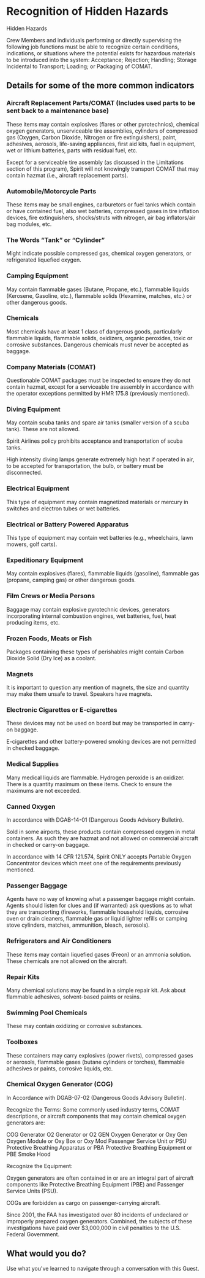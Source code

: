 # Recognition of Hidden Hazards

Hidden Hazards

Crew Members and individuals performing or directly supervising the following job functions must be able to recognize certain conditions, indications, or situations where the potential exists for hazardous materials to be introduced into the system: Acceptance; Rejection; Handling; Storage Incidental to Transport; Loading; or Packaging of COMAT. 


##  Details for some of the more common indicators

### Aircraft Replacement Parts/COMAT (Includes used parts to be sent back to a maintenance base) 

These items may contain explosives (flares or other pyrotechnics), chemical oxygen generators, unserviceable tire assemblies, cylinders of compressed gas (Oxygen, Carbon Dioxide, Nitrogen or fire extinguishers), paint, adhesives, aerosols, life-saving appliances, first aid kits, fuel in equipment, wet or lithium batteries, parts with residual fuel, etc. 

Except for a serviceable tire assembly (as discussed in the Limitations section of this program), Spirit will not knowingly transport COMAT that may contain hazmat (i.e., aircraft replacement parts).

### Automobile/Motorcycle Parts 
These items may be small engines, carburetors or fuel tanks which contain or have contained fuel, also wet batteries, compressed gases in tire inflation devices, fire extinguishers, shocks/struts with nitrogen, air bag inflators/air bag modules, etc.

### The Words “Tank” or “Cylinder” 

Might indicate possible compressed gas, chemical oxygen generators, or refrigerated liquefied oxygen.

### Camping Equipment 

May contain flammable gases (Butane, Propane, etc.), flammable liquids (Kerosene, Gasoline, etc.), flammable solids (Hexamine, matches, etc.) or other dangerous goods.

### Chemicals

Most chemicals have at least 1 class of dangerous goods, particularly flammable liquids, flammable solids, oxidizers, organic peroxides, toxic or corrosive substances. Dangerous chemicals must never be accepted as baggage.

### Company Materials (COMAT) 

Questionable COMAT packages must be inspected to ensure they do not contain hazmat, except for a serviceable tire assembly in accordance with the operator exceptions permitted by HMR 175.8 (previously mentioned).


### Diving Equipment 

May contain scuba tanks and spare air tanks (smaller version of a scuba tank). These are not allowed. 

Spirit Airlines policy prohibits acceptance and transportation of scuba tanks.

High intensity diving lamps generate extremely high heat if operated in air, to be accepted for transportation, the bulb, or battery must be disconnected.


### Electrical Equipment 

This type of equipment may contain magnetized materials or mercury in switches and electron tubes or wet batteries.

### Electrical or Battery Powered Apparatus 

This type of equipment may contain wet batteries (e.g., wheelchairs, lawn mowers, golf carts).

### Expeditionary Equipment 

May contain explosives (flares), flammable liquids (gasoline), flammable gas (propane, camping gas) or other dangerous goods.

### Film Crews or Media Persons 

Baggage may contain explosive pyrotechnic devices, generators incorporating internal combustion engines, wet batteries, fuel, heat producing items, etc.

### Frozen Foods, Meats or Fish 

Packages containing these types of perishables might contain Carbon Dioxide Solid (Dry Ice) as a coolant.

### Magnets

It is important to question any mention of magnets, the size and quantity may make them unsafe to travel.   Speakers have magnets.

### Electronic Cigarettes or E-cigarettes 

These devices may not be used on board but may be transported in carry-on baggage. 

E-cigarettes and other battery-powered smoking devices are not permitted in checked baggage.

### Medical Supplies 

Many medical liquids are flammable. Hydrogen peroxide is an oxidizer. There is a quantity maximum on these items. Check to ensure the maximums are not exceeded.

### Canned Oxygen 

In accordance with DGAB-14-01 (Dangerous Goods Advisory Bulletin).

Sold in some airports, these products contain compressed oxygen in metal containers. As such they are hazmat and not allowed on commercial aircraft in checked or carry-on baggage. 

In accordance with 14 CFR 121.574, Spirit ONLY accepts Portable Oxygen Concentrator devices which meet one of the requirements previously mentioned.

### Passenger Baggage 

Agents have no way of knowing what a passenger baggage might contain.  Agents should listen for clues and (if warranted) ask questions as to what they are transporting (fireworks, flammable household liquids, corrosive oven or drain cleaners, flammable gas or liquid lighter refills or camping stove cylinders, matches, ammunition, bleach, aerosols).

### Refrigerators and Air Conditioners 

These items may contain liquefied gases (Freon) or an ammonia solution. These chemicals are not allowed on the aircraft.


### Repair Kits 

Many chemical solutions may be found in a simple repair kit. Ask about flammable adhesives, solvent-based paints or resins.

### Swimming Pool Chemicals 

These may contain oxidizing or corrosive substances.

### Toolboxes

These containers may carry explosives (power rivets), compressed gases or aerosols, flammable gases (butane cylinders or torches), flammable adhesives or paints, corrosive liquids, etc. 

### Chemical Oxygen Generator (COG)

In Accordance with DGAB-07-02 (Dangerous Goods Advisory Bulletin).

Recognize the Terms: Some commonly used industry terms, COMAT descriptions, or aircraft components that may contain chemical oxygen generators are:

COG
Generator
O2 Generator or O2 GEN
Oxygen Generator or Oxy Gen
Oxygen Module or Oxy Box or Oxy Mod
Passenger Service Unit or PSU
Protective Breathing Apparatus or PBA
Protective Breathing Equipment or PBE
Smoke Hood

Recognize the Equipment: 

Oxygen generators are often contained in or are an integral part of aircraft components like Protective Breathing Equipment (PBE) and Passenger Service Units (PSU).

COGs are forbidden as cargo on passenger-carrying aircraft.

Since 2001, the FAA has investigated over 80 incidents of undeclared or improperly prepared oxygen generators. Combined, the subjects of these investigations have paid over $3,000,000 in civil penalties to the U.S. Federal Government.

## What would you do?
Use what you've learned to navigate through a conversation with this Guest.
